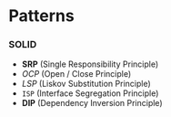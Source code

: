 # Patterns

###	 SOLID
* **SRP** (Single Responsibility Principle)
* *OCP* (Open / Close Principle)
* _LSP_ (Liskov Substitution Principle)
* `ISP` (Interface Segregation Principle)
* __DIP__ (Dependency Inversion Principle)